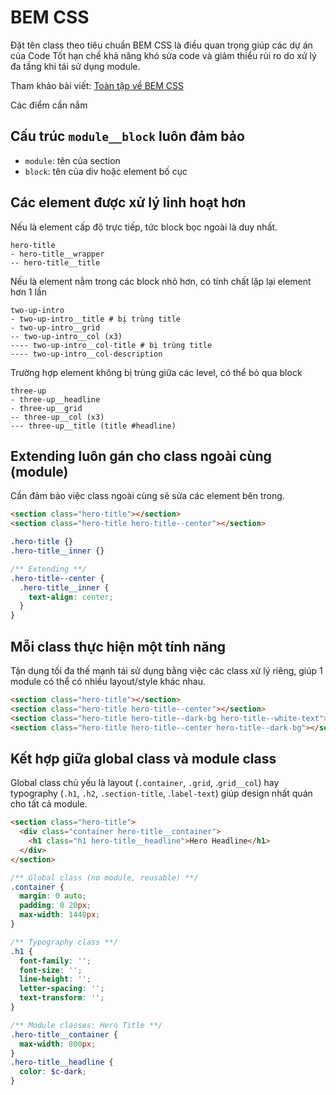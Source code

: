 # BEM CSS

Đặt tên class theo tiêu chuẩn BEM CSS là điều quan trọng giúp các dự án của Code Tốt hạn chế khả năng khó sửa code và giảm thiểu rủi ro do xử lý đa tầng khi tái sử dụng module.

Tham khảo bài viết: [Toàn tập về BEM CSS](https://codetot.net/toan-tap-ve-bem-css/)

Các điểm cần nắm

## Cấu trúc `module__block` luôn đảm bảo

- `module`: tên của section
- `block`: tên của div hoặc element bố cục

## Các element được xử lý linh hoạt hơn

Nếu là element cấp độ trực tiếp, tức block bọc ngoài là duy nhất.

```
hero-title
- hero-title__wrapper
-- hero-title__title
```

Nếu là element nằm trong các block nhỏ hơn, có tính chất lặp lại element hơn 1 lần

```
two-up-intro
- two-up-intro__title # bị trùng title
- two-up-intro__grid
-- two-up-intro__col (x3)
---- two-up-intro__col-title # bị trùng title
---- two-up-intro__col-description
```

Trường hợp element không bị trùng giữa các level, có thể bỏ qua block

```
three-up
- three-up__headline
- three-up__grid
-- three-up__col (x3)
--- three-up__title (title #headline)
```

## Extending luôn gán cho class ngoài cùng (module)

Cần đảm bảo việc class ngoài cùng sẽ sửa các element bên trong.

```html
<section class="hero-title"></section>
<section class="hero-title hero-title--center"></section>
```

```scss
.hero-title {}
.hero-title__inner {}

/** Extending **/
.hero-title--center {
  .hero-title__inner {
    text-align: center;
  }
}
```

## Mỗi class thực hiện một tính năng

Tận dụng tối đa thế mạnh tái sử dụng bằng việc các class xử lý riêng, giúp 1 module có thể có nhiều layout/style khác nhau.

```html
<section class="hero-title"></section>
<section class="hero-title hero-title--center"></section>
<section class="hero-title hero-title--dark-bg hero-title--white-text"></section>
<section class="hero-title hero-title--center hero-title--dark-bg"></section>
```

## Kết hợp giữa global class và module class

Global class chủ yếu là layout (`.container`, `.grid`, .`grid__col`) hay typography (`.h1`, `.h2`, `.section-title`, .`label-text`) giúp design nhất quán cho tất cả module.

```html
<section class="hero-title">
  <div class="container hero-title__container">
    <h1 class="h1 hero-title__headline">Hero Headline</h1>
  </div>
</section>
```

```scss
/** Global class (no module, reusable) **/
.container {
  margin: 0 auto;
  padding: 0 20px;
  max-width: 1440px;
}

/** Typography class **/
.h1 {
  font-family: '';
  font-size: '';
  line-height: '';
  letter-spacing: '';
  text-transform: '';
}

/** Module classes: Hero Title **/
.hero-title__container {
  max-width: 800px;
}
.hero-title__headline {
  color: $c-dark;
}
```
